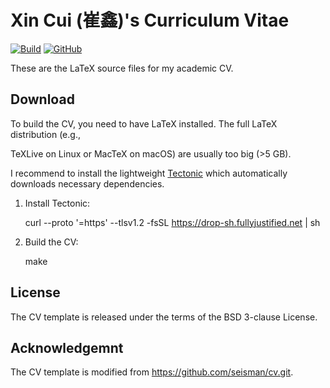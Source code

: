 # Xin Cui (崔鑫)'s Curriculum Vitae

[![Build](https://github.com/seisman/cv/actions/workflows/build.yaml/badge.svg)](https://github.com/seisman/cv/actions/workflows/build.yaml)
[![GitHub](https://img.shields.io/github/license/seisman/cv)](https://github.com/seisman/cv/blob/main/LICENSE.txt)

These are the LaTeX source files for my academic CV.

## Download

To build the CV, you need to have LaTeX installed. The full LaTeX distribution (e.g.,

TeXLive on Linux or MacTeX on macOS) are usually too big (>5 GB).

I recommend to install the lightweight [Tectonic](https://tectonic-typesetting.github.io/en-US/index.html)
which automatically downloads necessary dependencies.

1. Install Tectonic:

   curl --proto '=https' --tlsv1.2 -fsSL https://drop-sh.fullyjustified.net | sh
2. Build the CV:

   make

## License

The CV template is released under the terms of the BSD 3-clause License.

## Acknowledgemnt

The CV template is modified from https://github.com/seisman/cv.git.
